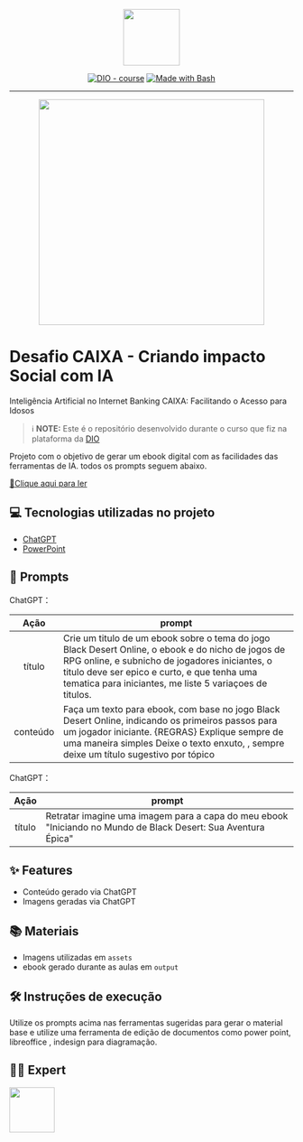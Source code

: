 
<p align="center">
    <img width="100" src=".github/assets/banner.png">
</p>


<p align="center">
<a href="https://dio.me/"><img src="https://img.shields.io/badge/DIO-Course-28DA77?logo=youtube" alt="DIO - course"></a>
<a href="https://www.gnu.org/software/bash/" title="Go to Bash homepage"><img src="https://img.shields.io/badge/Prompt-Project-blue?logo=gnu-bash&amp;logoColor=white" alt="Made with Bash"></a></p>

-------


<p align="center">
<img 
    src="./assets/cover2.png"
    width="400"  
/>
</p>

# Desafio CAIXA - Criando impacto Social com IA
Inteligência Artificial no Internet Banking CAIXA: Facilitando o Acesso para Idosos

 > ℹ️ **NOTE:** Este é o repositório desenvolvido durante o curso que fiz na plataforma da [DIO](https://dio.me)

Projeto com o objetivo de gerar um ebook digital com as facilidades das ferramentas de IA. todos os prompts
seguem abaixo.

<a href="output/Ebook - Black Desert.pdf" title="View PDF now"> 📕Clique aqui para ler</a>
## 💻 Tecnologias utilizadas no projeto

- [ChatGPT](https://chat.openai.com/) 
- [PowerPoint](https://www.microsoft.com/en/microsoft-365/powerpoint)

## 🧠 Prompts


ChatGPT：

|   Ação   | prompt                                                                                                                                                                                                                                                                         |
| :------: | ------------------------------------------------------------------------------------------------------------------------------------------------------------------------------------------------------------------------------------------------------------------------------ |
|  título  | Crie um titulo de um ebook sobre o tema do jogo Black Desert Online, o ebook e do nicho de jogos de RPG online, e subnicho de jogadores iniciantes, o titulo deve ser epico e curto, e que tenha uma tematica para iniciantes, me liste 5 variaçoes de titulos.                                                        |
| conteúdo | Faça um texto para ebook, com base no jogo Black Desert Online, indicando os primeiros passos para um jogador iniciante. {REGRAS} Explique sempre de uma maneira simples Deixe o texto enxuto,  , sempre deixe um título sugestivo por tópico |


ChatGPT：

|  Ação  | prompt                                                                                 |
| :----: | -------------------------------------------------------------------------------------- |
| título | Retratar imagine uma imagem para a capa do meu ebook "Iniciando no Mundo de Black Desert: Sua Aventura Épica" |

## ✨ Features

- Conteúdo gerado via ChatGPT
- Imagens geradas via ChatGPT

## 📚 Materiais

- Imagens utilizadas em `assets`
- ebook gerado durante as aulas em `output`

## 🛠️ Instruções de execução

Utilize os prompts acima nas ferramentas sugeridas para gerar o material base e utilize uma ferramenta de edição de documentos como power point, libreoffice , indesign para diagramação.

## 👨‍💻 Expert

<p>
    <img 
      align=left 
      margin=10 
      width=80 
      src="https://avatars.githubusercontent.com/u/195498049?v=4"
    />
